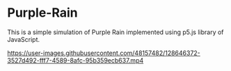 # Purple-Rain

This is a simple simulation of Purple Rain implemented using p5.js library of JavaScript. 

https://user-images.githubusercontent.com/48157482/128646372-3527d492-fff7-4589-8afc-95b359ecb637.mp4
